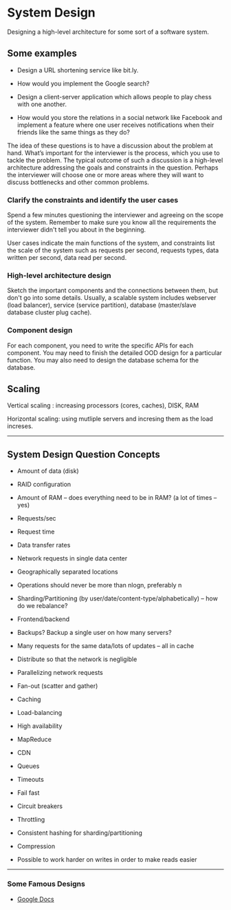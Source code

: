 # System Design

Designing a high-level architecture for some sort of a software system.

## Some examples

- Design a URL shortening service like bit.ly.

- How would you implement the Google search?

- Design a client-server application which allows people to play chess with one another.

- How would you store the relations in a social network like Facebook and implement a feature where one user receives notifications when their friends like the same things as they do?

The idea of these questions is to have a discussion about the problem at hand. What’s important for the interviewer is the process, which you use to tackle the problem. The typical outcome of such a discussion is a high-level architecture addressing the goals and constraints in the question. Perhaps the interviewer will choose one or more areas where they will want to discuss bottlenecks and other common problems.

### Clarify the constraints and identify the user cases

Spend a few minutes questioning the interviewer and agreeing on the scope of the system. Remember to make sure you know all the requirements the interviewer didn't tell you about in the beginning.

User cases indicate the main functions of the system, and constraints list the scale of the system such as requests per second, requests types, data written per second, data read per second.

### High-level architecture design

Sketch the important components and the connections between them, but don't go into some details. Usually, a scalable system includes webserver (load balancer), service (service partition), database (master/slave database cluster plug cache).

### Component design

For each component, you need to write the specific APIs for each component. You may need to finish the detailed OOD design for a particular function. You may also need to design the database schema for the database.


## Scaling

Vertical scaling :  increasing processors (cores, caches), DISK, RAM

Horizontal scaling:  using mutliple servers and incresing them as the load increses.

---

## System Design Question Concepts

- Amount of data (disk)

- RAID configuration

- Amount of RAM – does everything need to be in RAM? (a lot of times – yes)

- Requests/sec

- Request time

- Data transfer rates

- Network requests in single data center

- Geographically separated locations

- Operations should never be more than nlogn, preferably n

- Sharding/Partitioning (by user/date/content-type/alphabetically) – how do we rebalance?

- Frontend/backend

- Backups? Backup a single user on how many servers?

- Many requests for the same data/lots of updates – all in cache

- Distribute so that the network is negligible

- Parallelizing network requests

- Fan-out (scatter and gather)

- Caching

- Load-balancing

- High availability

- MapReduce

- CDN

- Queues

- Timeouts

- Fail fast

- Circuit breakers

- Throttling

- Consistent hashing for sharding/partitioning

- Compression

- Possible to work harder on writes in order to make reads easier

---

### Some Famous Designs

- [Google Docs](http://blog.gainlo.co/index.php/2016/03/22/system-design-interview-question-how-to-design-google-docs/)
